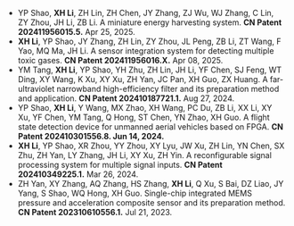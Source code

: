 - YP Shao, **XH Li**, ZH Lin, ZH Chen, JY Zhang, ZJ Wu, WJ Zhang, C Lin, ZY Zhou, JH Li, ZB Li. A miniature energy harvesting system. **CN Patent 202411956015.5.** Apr 25, 2025.
- **XH Li**, YP Shao, JY Zhang, ZH Lin, ZY Zhou, JL Peng, ZB Li, ZT Wang, F Yao, MQ Ma, JH Li. A sensor integration system for detecting multiple toxic gases. **CN Patent 202411956016.X.** Apr 08, 2025.
- YM Tang, **XH Li**, YP Shao, YH Zhu, ZH Lin, JH Li, YF Chen, SJ Feng, WT Ding, XY Wang, K Xu, XY Xu, ZH Yan, JC Pan, XH Guo, ZX Huang. A far-ultraviolet narrowband high-efficiency filter and its preparation method and application. **CN Patent 202410187721.1.** Aug 27, 2024.
- YP Shao, **XH Li**, Y Wang, MX Zhao, XH Wang, PC Du, ZB Li, XX Li, XY Xu, YF Chen, YM Tang, Q Hong, ST Chen, YN Zhao, XH Guo. A flight state detection device for unmanned aerial vehicles based on FPGA. **CN Patent 202410301556.8. Jun 14, 2024.**
- **XH Li**, YP Shao, XR Zhou, YY Zhou, XY Lyu, JW Xu, ZH Lin, YN Chen, SX Zhu, ZH Yan, LY Zhang, JH Li, XY Xu, ZH Yin. A reconfigurable signal processing system for multiple signal inputs. **CN Patent 202410349225.1.** Mar 26, 2024.
- ZH Yan, XY Zhang, AQ Zhang, HS Zhang, **XH Li**, Q Xu, S Bai, DZ Liao, JY Yang, S Shao, WQ Hong, XH Guo. Single-chip integrated MEMS pressure and acceleration composite sensor and its preparation method. **CN Patent 202310610556.1.** Jul 21, 2023. 